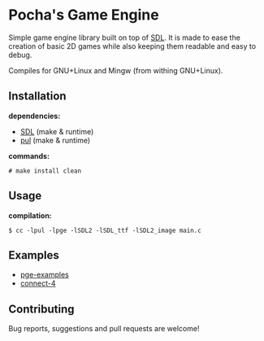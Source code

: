# Pocha's Game Engine

Simple game engine library built on top of [SDL](https://libsdl.org).
It is made to ease the creation of basic 2D games while also keeping
them readable and easy to debug.

Compiles for GNU+Linux and Mingw (from withing GNU+Linux).

## Installation

**dependencies:**

- [SDL](https://libsdl.org/download-2.0.php) (make & runtime)
- [pul](https://gitlab.com/ICanOnlySuffer/pul) (make & runtime)

**commands:**

	# make install clean

## Usage

**compilation:**

	$ cc -lpul -lpge -lSDL2 -lSDL_ttf -lSDL2_image main.c

## Examples

- [pge-examples](https://gitlab.com/ICanOnlySuffer/pge-examples)
- [connect-4](https://gitlab.com/ICanOnlySuffer/connect-4)

## Contributing

Bug reports, suggestions and pull requests are welcome!

